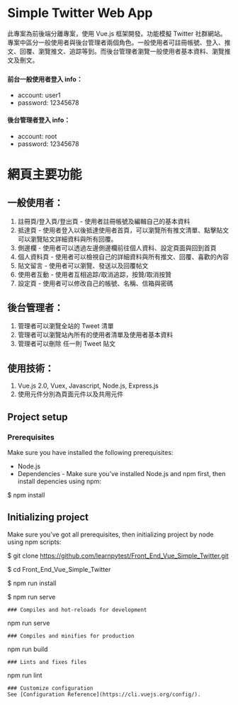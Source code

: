 # Simple Twitter Web App

此專案為前後端分離專案，使用 Vue.js 框架開發。功能模擬 Twitter 社群網站。專案中區分一般使用者與後台管理者兩個角色。一般使用者可註冊帳號、登入、推文、回覆、瀏覽推文、追踪等到。而後台管理者瀏覽一般使用者基本資料、瀏覽推文及刪文。

###

#### 前台一般使用者登入 info：

- account: user1
- password: 12345678

#### 後台管理者登入 info：

- account: root
- password: 12345678

# 網頁主要功能

## 一般使用者：

1. 註冊頁/登入頁/登出頁 - 使用者註冊帳號及編輯自己的基本資料
2. 抵達頁 - 使用者登入以後抵達使用者首頁，可以瀏覽所有推文清單、點擊貼文可以瀏覽貼文詳細資料與所有回覆。
3. 側邊欄 - 使用者可以透過左邊側邊欄前往個人資料、設定頁面與回到首頁
4. 個人資料頁 - 使用者可以檢視自己的詳細資料與所有推文、回覆、喜歡的內容
5. 貼文留言 - 使用者可以瀏覽、發送以及回覆帖文
6. 使用者互動 - 使用者互相追踪/取消追踪，按贊/取消按贊
7. 設定頁 - 使用者可以修改自己的帳號、名稱、信箱與密碼

## 後台管理者：

1. 管理者可以瀏覽全站的 Tweet 清單
2. 管理者可以瀏覽站內所有的使用者清單及使用者基本資料
3. 管理者可以刪除 任一則 Tweet 貼文

## 使用技術：

1. Vue.js 2.0, Vuex, Javascript, Node.js, Express.js
2. 使用元件分別為頁面元件以及共用元件

## Project setup

### Prerequisites

Make sure you have installed the following prerequisites:

- Node.js
- Dependencies - Make sure you've installed Node.js and npm first, then install depencies using npm:

$ npm install

## Initializing project

Make sure you've got all prerequisites, then initializing project by node using npm scripts:

$ git clone https://github.com/learnpytest/Front_End_Vue_Simple_Twitter.git

$ cd Front_End_Vue_Simple_Twitter

$ npm run install

$ npm run serve

```
### Compiles and hot-reloads for development
```

npm run serve

```
### Compiles and minifies for production
```

npm run build

```
### Lints and fixes files
```

npm run lint

```
### Customize configuration
See [Configuration Reference](https://cli.vuejs.org/config/).
```
